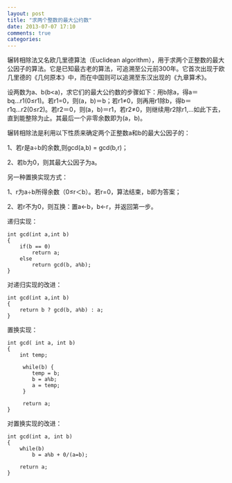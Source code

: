 ```yaml
---
layout: post
title: "求两个整数的最大公约数"
date: 2013-07-07 17:10
comments: true
categories: 
---
```


辗转相除法又名欧几里德算法（Euclidean algorithm），用于求两个正整数的最大公因子的算法。它是已知最古老的算法，可追溯至公元前300年。它首次出现于欧几里德的《几何原本》中，而在中国则可以追溯至东汉出现的《九章算术》。

设两数为a、b(b<a)，求它们的最大公约数的步骤如下：用b除a，得a＝bq...r1(0≤r1)。若r1=0，则(a，b)＝b；若r1≠0，则再用r1除b，得b＝r1q...r2(0≤r2)。若r2＝0，则(a，b)＝r1，若r2≠0，则继续用r2除r1,...如此下去，直到能整除为止。其最后一个非零余数即为(a，b)。

<!--more-->

辗转相除法是利用以下性质来确定两个正整数a和b的最大公因子的：

1、若r是a÷b的余数,则gcd(a,b) = gcd(b,r)；

2、若b为0，则其最大公因子为a。

另一种置换实现方式：

1、r为a÷b所得余数（0≤r＜b）。若r=0，算法结束，b即为答案；

2、若r不为0，则互换：置a←b，b←r，并返回第一步。

递归实现：

    int gcd(int a,int b)
    {
        if(b == 0)
            return a;
        else
            return gcd(b, a%b);
    }


对递归实现的改进：

    int gcd(int a,int b)
    {
        return b ? gcd(b, a%b) : a;
    }


置换实现：

    int gcd( int a, int b)
    {
        int temp;

         while(b) {
            temp = b;
            b = a%b;
            a = temp;      
         }

         return a;
    }


对置换实现的改进：

    int gcd(int a, int b)
    {
        while(b)
            b = a%b + 0/(a=b);

        return a;
    }